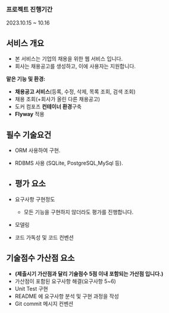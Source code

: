 
### 프로젝트 진행기간
2023.10.15 ~ 10.16

## 서비스 개요

- 본 서비스는 기업의 채용을 위한 웹 서비스 입니다.
- 회사는 채용공고를 생성하고, 이에 사용자는 지원합니다.


**맡은 기능 및 환경:**
- **채용공고 서비스**(등록, 수정, 삭제, 목록 조회, 검색 조회)
- 채용 조회(+회사가 올린 다른 채용공고)
- 도커 컴포즈 **컨테이너 환경**구축
- **Flyway** 적용


## 필수 기술요건

- ORM 사용하여 구현.
- RDBMS 사용 (SQLite, PostgreSQL,MySql 등).

- ## 평가 요소

- 요구사항 구현정도
    - 모든 기능을 구현하지 않더라도 평가를 진행합니다.
- 모델링
- 코드 가독성 및 코드 컨벤션

## 기술점수 가산점 요소

- **(제출시기 가산점과 달리 기술점수 5점 이내 포함되는 가산점 입니다.)**
- 가산점이 포함된 요구사항 해결(요구사항 5~6)
- Unit Test 구현
- README 에 요구사항 분석 및 구현 과정을 작성
- Git commit 메시지 컨벤션
